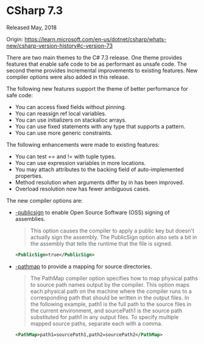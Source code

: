 # CSharp 7.3
Released May, 2018

Origin: https://learn.microsoft.com/en-us/dotnet/csharp/whats-new/csharp-version-history#c-version-73

There are two main themes to the C# 7.3 release. One theme provides features that enable safe code to be as performant as unsafe code. The second theme provides incremental improvements to existing features. New compiler options were also added in this release.

The following new features support the theme of better performance for safe code:

* You can access fixed fields without pinning.
* You can reassign ref local variables.
* You can use initializers on stackalloc arrays.
* You can use fixed statements with any type that supports a pattern.
* You can use more generic constraints.

The following enhancements were made to existing features:

* You can test == and != with tuple types.
* You can use expression variables in more locations.
* You may attach attributes to the backing field of auto-implemented properties.
* Method resolution when arguments differ by in has been improved.
* Overload resolution now has fewer ambiguous cases.

The new compiler options are:

* [-publicsign](https://learn.microsoft.com/en-us/dotnet/csharp/language-reference/compiler-options/security#publicsign) to enable Open Source Software (OSS) signing of assemblies.
  > This option causes the compiler to apply a public key but doesn't actually sign the assembly. The PublicSign option also sets a bit in the assembly that tells the runtime that the file is signed.
  ```xml
  <PublicSign>true</PublicSign>
  ```
* [-pathmap](https://learn.microsoft.com/en-us/dotnet/csharp/language-reference/compiler-options/advanced#pathmap) to provide a mapping for source directories.
  > The PathMap compiler option specifies how to map physical paths to source path names output by the compiler. This option maps each physical path on the machine where the compiler runs to a corresponding path that should be written in the output files. In the following example, path1 is the full path to the source files in the current environment, and sourcePath1 is the source path substituted for path1 in any output files. To specify multiple mapped source paths, separate each with a comma.
  ```xml
  <PathMap>path1=sourcePath1,path2=sourcePath2</PathMap>
  ```